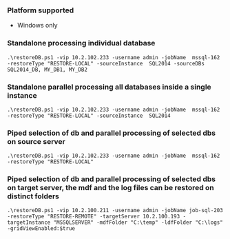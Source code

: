  ### Platform supported
 - Windows only
 ### Standalone processing individual database
 ```
 .\restoreDB.ps1 -vip 10.2.102.233 -username admin -jobName  mssql-162 -restoreType "RESTORE-LOCAL" -sourceInstance  SQL2014 -sourceDBs SQL2014_DB, MY_DB1, MY_DB2
```
 ### Standalone parallel processing all databases inside a single instance
 ```
 .\restoreDB.ps1 -vip 10.2.102.233 -username admin -jobName  mssql-162 -restoreType "RESTORE-LOCAL" -sourceInstance  SQL2014
```
 ### Piped selection of db and parallel processing of selected dbs on source server
 ```
 .\restoreDB.ps1 -vip 10.2.102.233 -username admin -jobName  mssql-162 -restoreType "RESTORE-LOCAL"
 ```

 ### Piped selection of db and parallel processing of selected dbs on target server, the mdf and the log files can be restored on distinct folders
 ```
 .\restoreDB.ps1 -vip 10.2.100.211 -username admin -jobName job-sql-203 -restoreType "RESTORE-REMOTE" -targetServer 10.2.100.193 -targetInstance "MSSQLSERVER" -mdfFolder "C:\temp" -ldfFolder "C:\logs" -gridViewEnabled:$true
 ```
